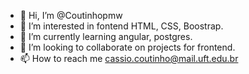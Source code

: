 - 👋 Hi, I’m @Coutinhopmw
- 👀 I’m interested in fontend HTML, CSS, Boostrap.
- 🌱 I’m currently learning angular, postgres.
- 💞️ I’m looking to collaborate on projects for frontend.
- 📫 How to reach me cassio.coutinho@mail.uft.edu.br

<!---
Coutinhopmw/Coutinhopmw is a ✨ special ✨ repository because its `README.md` (this file) appears on your GitHub profile.
You can click the Preview link to take a look at your changes.
--->
